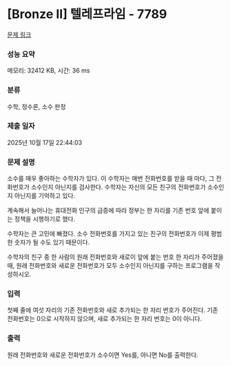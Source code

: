 # [Bronze II] 텔레프라임 - 7789 

[문제 링크](https://www.acmicpc.net/problem/7789) 

### 성능 요약

메모리: 32412 KB, 시간: 36 ms

### 분류

수학, 정수론, 소수 판정

### 제출 일자

2025년 10월 17일 22:44:03

### 문제 설명

<p>소수를 매우 좋아하는 수학자가 있다. 이 수학자는 매번 전화번호를 받을 때 마다, 그 전화번호가 소수인지 아닌지를 검사한다. 수학자는 자신의 모든 친구의 전화번호가 소수인지 아닌지를 기억하고 있다.</p>

<p>계속해서 늘어나는 휴대전화 인구의 급증에 따라 정부는 한 자리를 기존 번호 앞에 붙이는 정책을 시행하기로 했다.</p>

<p>수학자는 큰 고민에 빠졌다. 소수 전화번호를 가지고 있는 친구의 전화번호가 이제 평범한 숫자가 될 수도 있기 때문이다.</p>

<p>수학자의 친구 중 한 사람의 원래 전화번호와 새로이 앞에 붙는 번호 한 자리가 주어졌을 때, 원래 전화번호와 새로운 전화번호가 모두 소수인지 아닌지를 구하는 프로그램을 작성하시오.</p>

### 입력 

 <p>첫째 줄에 여섯 자리의 기존 전화번호와 새로 추가되는 한 자리 번호가 주어진다. 기존 전화번호는 0으로 시작하지 않으며, 새로 추가되는 한 자리 번호는 0이 아니다.</p>

### 출력 

 <p>원래 전화번호와 새로운 전화번호가 소수이면 Yes를, 아니면 No를 출력한다.</p>

